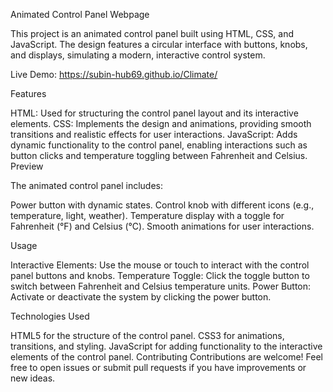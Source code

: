 Animated Control Panel Webpage


This project is an animated control panel built using HTML, CSS, and JavaScript. The design features a circular interface with buttons, knobs, and displays, simulating a modern, interactive control system.

Live Demo: https://subin-hub69.github.io/Climate/


Features

HTML: Used for structuring the control panel layout and its interactive elements.
CSS: Implements the design and animations, providing smooth transitions and realistic effects for user interactions.
JavaScript: Adds dynamic functionality to the control panel, enabling interactions such as button clicks and temperature toggling between Fahrenheit and Celsius.
Preview


The animated control panel includes:

Power button with dynamic states.
Control knob with different icons (e.g., temperature, light, weather).
Temperature display with a toggle for Fahrenheit (°F) and Celsius (°C).
Smooth animations for user interactions.


Usage


Interactive Elements: Use the mouse or touch to interact with the control panel buttons and knobs.
Temperature Toggle: Click the toggle button to switch between Fahrenheit and Celsius temperature units.
Power Button: Activate or deactivate the system by clicking the power button.


Technologies Used

HTML5 for the structure of the control panel.
CSS3 for animations, transitions, and styling.
JavaScript for adding functionality to the interactive elements of the control panel.
Contributing
Contributions are welcome! Feel free to open issues or submit pull requests if you have improvements or new ideas.
